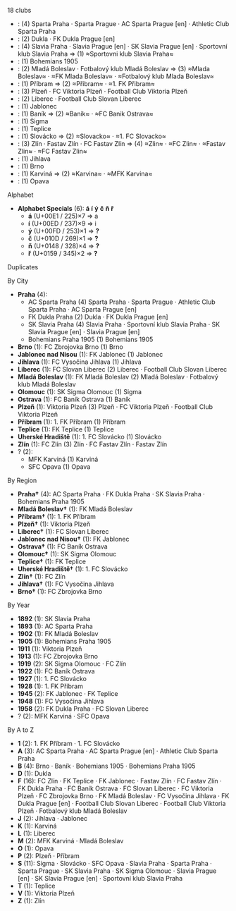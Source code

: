 18 clubs

-  : (4) Sparta Praha · Sparta Prague · AC Sparta Prague [en] · Athletic Club Sparta Praha
-  : (2) Dukla · FK Dukla Prague [en]
-  : (4) Slavia Praha · Slavia Prague [en] · SK Slavia Prague [en] · Sportovní klub Slavia Praha ⇒ (1) ≈Sportovni klub Slavia Praha≈
-  : (1) Bohemians 1905
-  : (2) Mladá Boleslav · Fotbalový klub Mladá Boleslav ⇒ (3) ≈Mlada Boleslav≈ · ≈FK Mlada Boleslav≈ · ≈Fotbalový klub Mlada Boleslav≈
-  : (1) Příbram ⇒ (2) ≈Přibram≈ · ≈1. FK Přibram≈
-  : (3) Plzeň · FC Viktoria Plzeň · Football Club Viktoria Plzeň
-  : (2) Liberec · Football Club Slovan Liberec
-  : (1) Jablonec
-  : (1) Baník ⇒ (2) ≈Banik≈ · ≈FC Banik Ostrava≈
-  : (1) Sigma
-  : (1) Teplice
-  : (1) Slovácko ⇒ (2) ≈Slovacko≈ · ≈1. FC Slovacko≈
-  : (3) Zlín · Fastav Zlín · FC Fastav Zlín ⇒ (4) ≈Zlin≈ · ≈FC Zlin≈ · ≈Fastav Zlin≈ · ≈FC Fastav Zlin≈
-  : (1) Jihlava
-  : (1) Brno
-  : (1) Karviná ⇒ (2) ≈Karvina≈ · ≈MFK Karvina≈
-  : (1) Opava




Alphabet

- **Alphabet Specials** (6):  **á**  **í**  **ý**  **č**  **ň**  **ř** 
  - **á** (U+00E1 / 225)×7 ⇒ a
  - **í** (U+00ED / 237)×9 ⇒ i
  - **ý** (U+00FD / 253)×1 ⇒ **?**
  - **č** (U+010D / 269)×1 ⇒ **?**
  - **ň** (U+0148 / 328)×4 ⇒ **?**
  - **ř** (U+0159 / 345)×2 ⇒ **?**




Duplicates





By City

- **Praha** (4): 
  - AC Sparta Praha  (4) Sparta Praha · Sparta Prague · Athletic Club Sparta Praha · AC Sparta Prague [en]
  - FK Dukla Praha  (2) Dukla · FK Dukla Prague [en]
  - SK Slavia Praha  (4) Slavia Praha · Sportovní klub Slavia Praha · SK Slavia Prague [en] · Slavia Prague [en]
  - Bohemians Praha 1905  (1) Bohemians 1905
- **Brno** (1): FC Zbrojovka Brno  (1) Brno
- **Jablonec nad Nisou** (1): FK Jablonec  (1) Jablonec
- **Jihlava** (1): FC Vysočina Jihlava  (1) Jihlava
- **Liberec** (1): FC Slovan Liberec  (2) Liberec · Football Club Slovan Liberec
- **Mladá Boleslav** (1): FK Mladá Boleslav  (2) Mladá Boleslav · Fotbalový klub Mladá Boleslav
- **Olomouc** (1): SK Sigma Olomouc  (1) Sigma
- **Ostrava** (1): FC Baník Ostrava  (1) Baník
- **Plzeň** (1): Viktoria Plzeň  (3) Plzeň · FC Viktoria Plzeň · Football Club Viktoria Plzeň
- **Příbram** (1): 1. FK Příbram  (1) Příbram
- **Teplice** (1): FK Teplice  (1) Teplice
- **Uherské Hradiště** (1): 1. FC Slovácko  (1) Slovácko
- **Zlín** (1): FC Zlín  (3) Zlín · FC Fastav Zlín · Fastav Zlín
- ? (2): 
  - MFK Karviná  (1) Karviná
  - SFC Opava  (1) Opava




By Region

- **Praha†** (4):   AC Sparta Praha · FK Dukla Praha · SK Slavia Praha · Bohemians Praha 1905
- **Mladá Boleslav†** (1):   FK Mladá Boleslav
- **Příbram†** (1):   1. FK Příbram
- **Plzeň†** (1):   Viktoria Plzeň
- **Liberec†** (1):   FC Slovan Liberec
- **Jablonec nad Nisou†** (1):   FK Jablonec
- **Ostrava†** (1):   FC Baník Ostrava
- **Olomouc†** (1):   SK Sigma Olomouc
- **Teplice†** (1):   FK Teplice
- **Uherské Hradiště†** (1):   1. FC Slovácko
- **Zlín†** (1):   FC Zlín
- **Jihlava†** (1):   FC Vysočina Jihlava
- **Brno†** (1):   FC Zbrojovka Brno




By Year

- **1892** (1):   SK Slavia Praha
- **1893** (1):   AC Sparta Praha
- **1902** (1):   FK Mladá Boleslav
- **1905** (1):   Bohemians Praha 1905
- **1911** (1):   Viktoria Plzeň
- **1913** (1):   FC Zbrojovka Brno
- **1919** (2):   SK Sigma Olomouc · FC Zlín
- **1922** (1):   FC Baník Ostrava
- **1927** (1):   1. FC Slovácko
- **1928** (1):   1. FK Příbram
- **1945** (2):   FK Jablonec · FK Teplice
- **1948** (1):   FC Vysočina Jihlava
- **1958** (2):   FK Dukla Praha · FC Slovan Liberec
- ? (2):   MFK Karviná · SFC Opava






By A to Z

- **1** (2): 1. FK Příbram · 1. FC Slovácko
- **A** (3): AC Sparta Praha · AC Sparta Prague [en] · Athletic Club Sparta Praha
- **B** (4): Brno · Baník · Bohemians 1905 · Bohemians Praha 1905
- **D** (1): Dukla
- **F** (16): FC Zlín · FK Teplice · FK Jablonec · Fastav Zlín · FC Fastav Zlín · FK Dukla Praha · FC Baník Ostrava · FC Slovan Liberec · FC Viktoria Plzeň · FC Zbrojovka Brno · FK Mladá Boleslav · FC Vysočina Jihlava · FK Dukla Prague [en] · Football Club Slovan Liberec · Football Club Viktoria Plzeň · Fotbalový klub Mladá Boleslav
- **J** (2): Jihlava · Jablonec
- **K** (1): Karviná
- **L** (1): Liberec
- **M** (2): MFK Karviná · Mladá Boleslav
- **O** (1): Opava
- **P** (2): Plzeň · Příbram
- **S** (11): Sigma · Slovácko · SFC Opava · Slavia Praha · Sparta Praha · Sparta Prague · SK Slavia Praha · SK Sigma Olomouc · Slavia Prague [en] · SK Slavia Prague [en] · Sportovní klub Slavia Praha
- **T** (1): Teplice
- **V** (1): Viktoria Plzeň
- **Z** (1): Zlín




